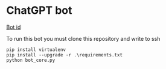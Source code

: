 # ChatGPT bot

[Bot id](https://t.me/GPT_YandLms_bot)

To run this bot you must clone this repository and write to ssh
```shell
pip install virtualenv
pip install --upgrade -r .\requirements.txt
python bot_core.py
```
